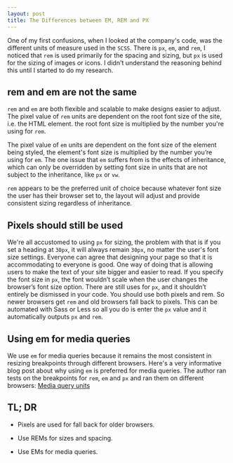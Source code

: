 ```yaml
---
layout: post
title: The Differences between EM, REM and PX
---
```


One of my first confusions, when I looked at the company's code, was the different units of measure used in the `SCSS`. There is `px`, `em`, and `rem`, I noticed that `rem` is used primarily for the spacing and sizing, but `px` is used for the sizing of images or icons. I didn't understand the reasoning behind this until I started to do my research.



## rem and em are not the same

`rem` and `em` are both flexible and scalable to make designs easier to adjust. The pixel value of `rem` units are dependent on the root font size of the site, i.e. the HTML element. the root font size is multiplied by the number you're using for `rem`.

The pixel value of `em` units are dependent on the font size of the element being styled, the element's font size is multiplied by the number you’re using for `em`. The one issue that `em` suffers from is the effects of inheritance, which can only be overridden by setting font size in units that are not subject to the inheritance, like `px` or `vw`.

`rem` appears to be the preferred unit of choice because whatever font size the user has their browser set to, the layout will adjust and provide consistent sizing regardless of inheritance.



## Pixels should still be used

We're all accustomed to using `px` for sizing, the problem with that is if you set a heading at `30px`, it will always remain `30px`, no matter the user's font size settings. Everyone can agree that designing your page so that it is accommodating to everyone is good. One way of doing that is allowing users to make the text of your site bigger and easier to read. If you specify the font size in `px`, the font wouldn’t scale when the user changes the browser’s font size option. There are still uses for `px`, and it shouldn’t entirely be dismissed in your code. You should use both pixels and rem. So newer browsers get `rem` and old browsers fall back to pixels. This can be automated with Sass or Less so all you do is enter the `px` value and it automatically outputs `px` and `rem`.



## Using em for media queries

We use `em` for media queries because it remains the most consistent in resizing breakpoints through different browsers. Here's a very informative blog post about why using `em` is preferred for media queries. The author ran tests on the breakpoints for `rem`, `em` and `px` and ran them on different browsers: [Media query units](https://zellwk.com/blog/media-query-units/)



## TL; DR

* Pixels are used for fall back for older browsers.

* Use REMs for sizes and spacing.

* Use EMs for media queries.
